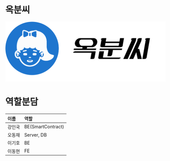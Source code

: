 # 옥분씨

![LOGO](./DOC/LOGO.png)

# 역할분담

| 이름   | 역할              |
| :----- | :---------------- |
| 강인국 | BE(SmartContract) |
| 오동재 | Server, DB        |
| 이기호 | BE                |
| 이동현 | FE                |

